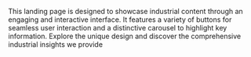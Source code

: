 This landing page is designed to showcase industrial content through an engaging and interactive interface. It features a variety of buttons for seamless user interaction and a distinctive carousel to highlight key information. Explore the unique design and discover the comprehensive industrial insights we provide
